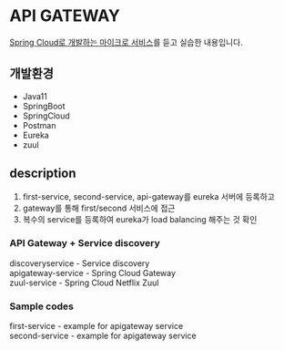 # API GATEWAY

[Spring Cloud로 개발하는 마이크로 서비스](https://www.inflearn.com/course/%EC%8A%A4%ED%94%84%EB%A7%81-%ED%81%B4%EB%9D%BC%EC%9A%B0%EB%93%9C-%EB%A7%88%EC%9D%B4%ED%81%AC%EB%A1%9C%EC%84%9C%EB%B9%84%EC%8A%A4/)를 듣고 실습한 내용입니다.

## 개발환경
* Java11
* SpringBoot
* SpringCloud
* Postman
* Eureka
* zuul

## description

1. first-service, second-service, api-gateway를 eureka 서버에 등록하고
2. gateway를 통해 first/second 서비스에 접근
3. 복수의 service를 등록하여 eureka가 load balancing 해주는 것 확인

### API Gateway + Service discovery
discoveryservice - Service discovery   
apigateway-service - Spring Cloud Gateway   
zuul-service - Spring Cloud Netflix Zuul   

### Sample codes
first-service - example for apigateway service   
second-service - example for apigateway service
